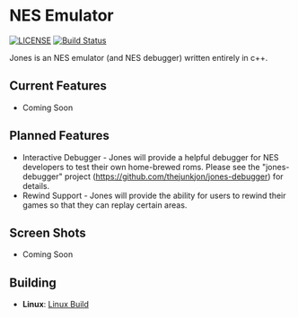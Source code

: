 # NES Emulator

[![LICENSE](https://img.shields.io/badge/license-MIT-blue.svg)](LICENSE)
[![Build Status](https://github.com/JonForShort/jones/workflows/Build%20Master/badge.svg)](https://github.com/JonForShort/jones/actions)

Jones is an NES emulator (and NES debugger) written entirely in c++.

## Current Features

* Coming Soon

## Planned Features

* Interactive Debugger - Jones will provide a helpful debugger for NES developers to test their own home-brewed roms.  Please see the "jones-debugger" project (https://github.com/thejunkjon/jones-debugger) for details.
* Rewind Support - Jones will provide the ability for users to rewind their games so that they can replay certain areas.

## Screen Shots

* Coming Soon

## Building

* __Linux__: [Linux Build](https://github.com/thejunkjon/jones/wiki/Build-For-Linux)
